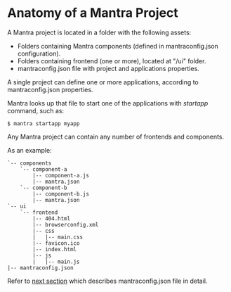 # Anatomy of a Mantra Project

A Mantra project is located in a folder with the following assets:

* Folders containing Mantra components (defined in mantraconfig.json configuration).
* Folders containing frontend (one or more), located at "/ui" folder.
* mantraconfig.json file with project and applications properties.

A single project can define one or more applications, according to mantraconfig.json properties.

Mantra looks up that file to start one of the applications with *startapp* command, such as:

```
$ mantra startapp myapp
```

Any Mantra project can contain any number of frontends and components.

As an example:
```
`-- components
    `-- component-a
        |-- component-a.js
        |-- mantra.json
    `-- component-b
        |-- component-b.js
        |-- mantra.json
`-- ui
    `-- frontend
        |-- 404.html
        |-- browserconfig.xml
        |-- css
        |   |-- main.css
        |-- favicon.ico
        |-- index.html
        |-- js
        |   |-- main.js
|-- mantraconfig.json
```

Refer to [next section](/docs/02-mantraconfig.json-file.md) which describes mantraconfig.json file in detail.